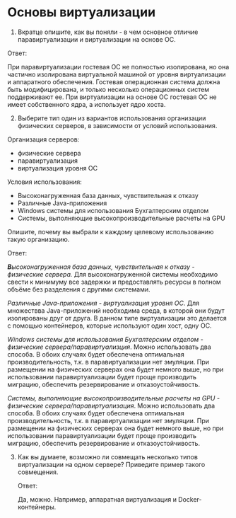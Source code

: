 # Основы виртуализации

1. Вкратце опишите, как вы поняли - в чем основное отличие паравиртуализации и виртуализации на основе ОС.

Ответ:

При паравиртуализации гостевая ОС не полностью изолирована, но она частично изолирована виртуальной машиной от уровня виртуализации и аппаратного обеспечения. Гостевая операционная система должна быть модифицирована, и только несколько операционных систем поддерживают ее.
При виртуализации на основе ОС гостевая ОС не имеет собственного ядра, а использует ядро хоста.

2. Выберите тип один из вариантов использования организации физических серверов, в зависимости от условий использования.

Организация серверов:

* физические сервера
* паравиртуализация
* виртуализация уровня ОС

Условия использования:

* Высоконагруженная база данных, чувствительная к отказу
* Различные Java-приложения
* Windows системы для использования Бухгалтерским отделом
* Системы, выполняющие высокопроизводительные расчеты на GPU

Опишите, почему вы выбрали к каждому целевому использованию такую организацию.

Ответ:

***В**ысоконагруженная база данных, чувствительная к отказу - физические сервера.* Для высоконагруженной системы необходимо свести к минимуму все задержки и предоставлять ресурсы в полном объёме без разделения с другими системами. 

*Различные Java-приложения - виртуализация уровня ОС*. Для множествва Java-приложений необходима среда, в которой они будут изолированы друг от друга. В данном типе виртуализации это делается с помощью контейнеров, которые используют один хост, одну ОС.

*Windows системы для использования Бухгалтерским отделом - физические сервера/паравиртуализция*. Можно использовать два способа. В обоих случаях будет обеспечена оптимальная производительность, т.к. в паравиртуализации нет эмуляции. При размещении на физических серверах она будет немного выше, но при использовании паравиртуализации будет проще производить миграцию, обеспечить резервирование и отказоустойчивость.

*Системы, выполняющие высокопроизводительные расчеты на GPU - физические сервера/паравиртуализация*. Можно использовать два способа. В обоих случаях будет обеспечена оптимальная производительность, т.к. в паравиртуализации нет эмуляции. При размещении на физических серверах она будет немного выше, но при использовании паравиртуализации будет проще производить миграцию, обеспечить резервирование и отказоустойчивость.

3. Как вы думаете, возможно ли совмещать несколько типов виртуализации на одном сервере? Приведите пример такого совмещения.

   Ответ:

   Да, можно. Например, аппаратная виртуализация и Docker-контейнеры.
